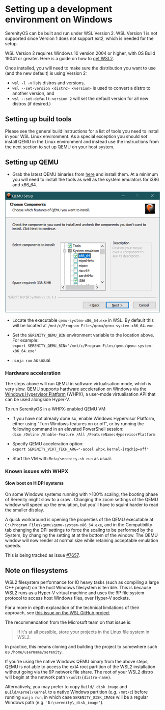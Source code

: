 # Setting up a development environment on Windows

SerenityOS can be built and run under WSL Version 2.
WSL Version 1 is not supported since Version 1 does not support ext2, which is needed for the setup.

WSL Version 2 requires Windows 10 version 2004 or higher, with OS Build 19041 or greater. Here is a guide on how to
[get WSL2](https://docs.microsoft.com/en-us/windows/wsl/install-win10).

Once installed, you will need to make sure the distribution you want to use (and the new default) is using Version 2:
- `wsl -l -v` lists distros and versions,<br/>
- `wsl --set-version <distro> <version>` is used to convert a distro to another version, and<br/>
- `wsl --set-default-version 2` will set the default version for all new distros (if desired.)<br/>

## Setting up build tools

Please see the general build instructions for a list of tools you need to install in your WSL Linux environment. As a
special exception you should _not_ install QEMU in the Linux environment and instead use the instructions from the next
section to set up QEMU on your host system.

## Setting up QEMU

- Grab the latest QEMU binaries from [here](https://www.qemu.org/download/#windows) and install them. At a minimum you
will need to install the tools as well as the system emulators for i386 and x86_64.

![QEMU Components](QEMU_Components.png)

- Locate the executable `qemu-system-x86_64.exe` in WSL.
By default this will be located at `/mnt/c/Program Files/qemu/qemu-system-x86_64.exe`.

- Set the `SERENITY_QEMU_BIN` environment variable to the location above. For example: \
`export SERENITY_QEMU_BIN='/mnt/c/Program Files/qemu/qemu-system-x86_64.exe'`

- `ninja run` as usual.

### Hardware acceleration

The steps above will run QEMU in software virtualisation mode, which is very slow.
QEMU supports hardware acceleration on Windows via the [Windows Hypervisor Platform](https://docs.microsoft.com/en-us/virtualization/api/)
(WHPX), a user-mode virtualisation API that can be used alongside Hyper-V.

To run SerenityOS in a WHPX-enabled QEMU VM:

- If you have not already done so, enable Windows Hypervisor Platform, either using "Turn Windows features on or off",
  or by running the following command in an elevated PowerShell session: \
`dism /Online /Enable-Feature /All /FeatureName:HypervisorPlatform`

- Specify QEMU acceleration option: \
`export SERENITY_VIRT_TECH_ARG="-accel whpx,kernel-irqchip=off"`

- Start the VM with `Meta/serenity.sh run` as usual.

### Known issues with WHPX

#### Slow boot on HiDPI systems

On some Windows systems running with >100% scaling, the booting phase of Serenity might slow to a crawl. Changing the
zoom settings of the QEMU window will speed up the emulation, but you'll have to squint harder to read the smaller display.

A quick workaround is opening the properties of the QEMU executable at `C:\Program Files\qemu\qemu-system-x86_64.exe`, and
in the Compatibility tab changing the DPI settings to force the scaling to be performed by the System, by changing the
setting at at the bottom of the window. The QEMU window will now render at normal size while retaining acceptable emulation speeds.

This is being tracked as issue [#7657](https://github.com/SerenityOS/serenity/issues/7657).

## Note on filesystems

WSL2 filesystem performance for IO heavy tasks (such as compiling a large C++ project) on the host Windows filesystem is
terrible. This is because WSL2 runs as a Hyper-V virtual machine and uses the 9P file system protocol to access host
Windows files, over Hyper-V sockets.

For a more in depth explanation of the technical limitations of their approach, see
[this issue on the WSL GitHub project](https://github.com/microsoft/WSL/issues/4197#issuecomment-604592340)

The recommendation from the Microsoft team on that issue is:

> If it's at all possible, store your projects in the Linux file system in WSL2.

In practice, this means cloning and building the project to somewhere such as `/home/username/serenity`.

If you're using the native Windows QEMU binary from the above steps, QEMU is not able to access the ext4 root partition
of the WSL2 installation without going via the 9P network file share. The root of your WSL2 distro will begin at the
network path `\\wsl$\{distro-name}`.

Alternatively, you may prefer to copy `Build/_disk_image` and `Build/Kernel/Kernel` to a native Windows partition (e.g.
`/mnt/c`) before running `ninja run`, in which case `SERENITY_DISK_IMAGE` will be a regular Windows path (e.g.
`'D:\serenity\_disk_image'`).

